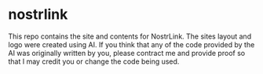 # nostrlink
This repo contains the site and contents for NostrLink.
The sites layout and logo were created using AI.
If you think that any of the code provided by the AI was originally written by you, please contract me and provide proof so that I may credit you or change the code being used.
